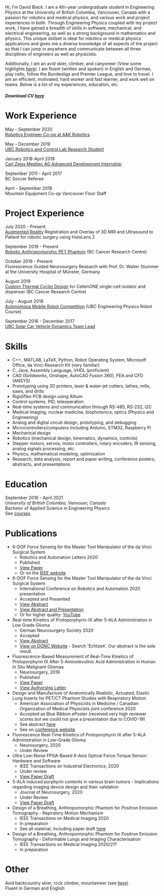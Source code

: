 Hi, I'm David Black. I am a 4th-year undergraduate student in Engineering Physics at the University of British Columbia, Vancouver, Canada with a passion for robotics and medical physics, and various work and project experiences in both. Through Engineering Physics coupled with my project work, I have gained a breadth of skills in software, mechanical, and electrical engineering, as well as a strong background in mathematics and physics. This unique skillset is ideal for robotics or medical physics applications and gives me a diverse knowledge of all aspects of the project so that I can jump in anywhere and communicate between all three disciplines of engineers as well as physicists.

Additionally, I am an avid skier, climber, and canyoneer (View some highlights [here](https://dgblack.github.io/portfolio/adventure)). I am fluent (written and spoken) in English and German, play cello, follow the Bundesliga and Premier League, and love to travel. I am an efficient, motivated, hard worker and fast learner, and work well on teams. Below is a list of my experiences, education, etc.
##### Download CV [here](https://github.com/dgblack/portfolio/raw/master/files/CV.pdf)

# Work Experience
May - September 2020  
[Robotics Engineer Co-op at A&K Robotics](https://dgblack.github.io/portfolio/ak)

May - December 2019  
[UBC Robotics and Control Lab Research Student](https://dgblack.github.io/portfolio/rcl)

January 2018-April 2019  
[Carl Zeiss Meditec AG Advanced Development Internship](https://dgblack.github.io/portfolio/zeiss)

September 2011 - April 2017  
BC Soccer Referee

April - September 2016  
Mountain Equipment Co-op Vancouver Floor Staff

# Project Experience
July 2020 - Present  
[Augmented Reality](https://dgblack.github.io/portfolio/ar) Registration and Overlay of 3D MRI and Ultrasound to Patient for robotic surgery using HoloLens 2

September 2019 - Present  
[Robotic Anthropomorphic PET Phantom](https://dgblack.github.io/portfolio/pet) (BC Cancer Research Centre)

October 2019 - Present  
Fluorescence Guided Neurosurgery Research with Prof. Dr. Walter Stummer at the University Hospital of Münster, Germany

August 2019  
[Custom Thermal Cycler Design](https://dgblack.github.io/portfolio/thermalCycler) for CellenONE single-cell isolator and dispenser (BC Cancer Research Centre)

July - August 2018  
[Autonomous Mobile Robot Competition](https://dgblack.github.io/portfolio/robotCourse) (UBC Engineering Physics Robot Course)

September 2016 - December 2017  
[UBC Solar Car Vehicle Dynamics Team Lead](https://dgblack.github.io/portfolio/solar)

# Skills
*	C++, MATLAB, LaTeX, Python, Robot Operating System, Microsoft Office, da Vinci Research Kit (very familiar) 
*	C, Java, Assembly Language, VHDL (proficient)
*	CAD (Solidworks, Onshape, AutoCAD Fusion 360), FEA and CFD (ANSYS)
*	Prototyping using 3D printers, laser & water-jet cutters, lathes, mills, saws, and drills
*	Rigid/flex PCB design using Altium
*	Control systems, PID, teleoperation
*	Real-time systems and communication through RS-485, RS-232, I2C
* Medical Imaging, nuclear medicine, biophotonics, optics (Physics and Engineering)
*	Analog and digital circuit design, prototyping, and debugging
*	Microcontrollers/computers including Arduino, STM32, Raspberry Pi
*	Mechanical design
*	Robotics (mechanical design, kinematics, dynamics, controls)
*	Stepper motors, servos, motor controllers, rotary encoders, IR sensing, analog signals processing, etc.
* Physics, mathematical modeling, optimization
* Research, data analysis, report and paper writing, conference posters, abstracts, and presentations

# Education
September 2016 - April 2021  
_University of British Columbia, Vanvouer, Canada_  
Bachelor of Applied Science in Engineering Physics  
See [courses](https://dgblack.github.io/portfolio/courses)

# Publications
* 6-DOF Force Sensing for the Master Tool Manipulator of the da Vinci Surgical System
  * Robotics and Automation Letters 2020
  * Published
  * [View Paper](/files/ICRA_Paper.pdf)
  * Or on the [IEEE website](https://ieeexplore.ieee.org/document/8978737)
* 6-DOF Force Sensing for the Master Tool Manipulator of the da Vinci Surgical System
  * International Conference on Robotics and Automation 2020 presentation
  * Accepted and Presented
  * [View Abstract](https://ieeexplore.ieee.org/abstract/document/8978737)
  * [View Abstract and Presentation](https://events.infovaya.com/presentation?id=70342)
  * Or for higher quality: [YouTube](https://youtu.be/QgkJ0okXtuQ)
* Real-time Kinetics of Protoporphyrin-IX after 5-ALA Administration in Low Grade Glioma
  * German Neurosurgery Society 2020
  * Accepted
  * [View Abstract](files/Abstract_DGNC_LGG_spectral.pdf)
  * [View on DGNC Website](https://programm.conventus.de/index.php?id=dgnc2020&tx_coprogramm_programm%5Baction%5D=index&tx_coprogramm_programm%5Bcontroller%5D=Search&cHash=78d3ab876b3e7fb1f4bb50cd9cfe44c5) - Search 'Echtzeit'. Our abstract is the sole result.
* Fluorescence-Based Measurement of Real-Time Kinetics of Protoporphyrin IX After 5-Aminolevulinic Acid Administration in Human In Situ Malignant Gliomas
  * Neurosurgery, 2019
  * Published
  * [View Paper](/files/fluorescenceKineticsPaper.pdf?=raw)
  * [View Authorship Letter](/files/AuthorshipConfirmation.pdf)
* Design and Manufacture of Anatomically Realistic, Actuated, Elastic Lung Inserts for PET/CT Phantom Studies with Respiratory Motion
  * American Association of Physicists in Medicine / Canadian Organization of Medical Physicists joint conference 2020
  * Accepted as Blue Ribbon ePoster (received very high reviewer scores but we could not give a presentation due to COVID-19)
  * See abstract [here](/files/AAPM-COMP_abstract.pdf)
  * See on [conference website](https://aapm.multilearning.com/aapm/2020/eposters/301760/david.black.design.and.manufacture.of.anatomically.realistic.actuated.elastic.html?f=menu%3D6%2Alisting%3D0%2Abrowseby%3D8%2Asortby%3D2%2Amedia%3D2%2Ace_id%3D1784%2Alabel%3D20129%2Aot_id%3D23348%2Afeatured%3D16893)
* Fluorescence Real-Time Kinetics of Protoporphyrin IX after 5-ALA Administration in Low-Grade Glioma
  * Neurosurgery, 2020
  * Under Review
* Ultra Low-Noise FPGA-Based 6-Axis Optical Force-Torque Sensor: Hardware and Software
  * IEEE Transactions on Industrial Electronics, 2020
  * Under review
  * [View Paper Draft](/files/IEEE_TIE_paper.pdf)
* 5-ALA induced porphyrin contents in various brain tumors - Implications regarding imaging device design and their validation
  * Journal of Neurosurgery, 2020
  * Under Review
  * [View Paper Draft](/files/fluorescenceImagingPaper.pdf)
* Design of a Breathing, Anthropomorphic Phantom for Positron Emission Tomography - Repiratory Motion Mechanism
  * IEEE Transactions on Medical Imaging 2020
  * In preparation
  * See all material, including paper draft [here](https://github.com/dgblack/robotPhantom)
* Design of a Breathing, Anthropomorphic Phantom for Positron Emission Tomography - Deformable Lungs and Imaging Characterisation
  * IEEE Transactions on Medical Imaging 2020/21?
  * In preparation

# Other
Avid backcountry skier, rock climber, mountaineer (see [here](https://dgblack.github.io/portfolio/adventure))  
Fluent in German and English
